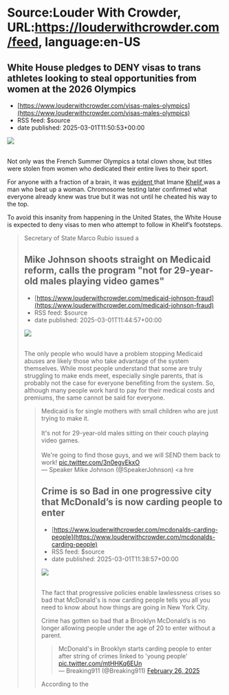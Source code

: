 # Source:Louder With Crowder, URL:https://louderwithcrowder.com/feed, language:en-US

## White House pledges to DENY visas to trans athletes looking to steal opportunities from women at the 2026 Olympics
 - [https://www.louderwithcrowder.com/visas-males-olympics](https://www.louderwithcrowder.com/visas-males-olympics)
 - RSS feed: $source
 - date published: 2025-03-01T11:50:53+00:00

<img src="https://www.louderwithcrowder.com/media-library/image.jpg?id=56621927&width=1245&height=700&coordinates=83%2C0%2C83%2C0"/><br/><br/><p>Not only was the French Summer Olympics a total clown show, but titles were stolen from women who dedicated their entire lives to their sport. </p><p>For anyone with a fraction of a brain, it was <a href="https://x.com/EndWokeness/status/1821277427123048851" rel="noopener noreferrer" target="_blank"><u>evident </u></a>that Imane <a href="https://www.louderwithcrowder.com/khelif-third-place" target="_self"><u>Khelif </u></a>was a man who beat up a woman. Chromosome testing later confirmed what everyone already knew was true but it was not until he cheated his way to the top. </p><p>To avoid this insanity from happening in the United States, the White House is expected to deny visas to men who attempt to follow in Khelif’s footsteps.</p><div class="rm-embed embed-media"><blockquote class="twitter-tweet">Secretary of State Marco Rubio issued a 

## Mike Johnson shoots straight on Medicaid reform, calls the program "not for 29-year-old males playing video games"
 - [https://www.louderwithcrowder.com/medicaid-johnson-fraud](https://www.louderwithcrowder.com/medicaid-johnson-fraud)
 - RSS feed: $source
 - date published: 2025-03-01T11:44:57+00:00

<img src="https://www.louderwithcrowder.com/media-library/image.png?id=56621916&width=1245&height=700&coordinates=0%2C0%2C0%2C0"/><br/><br/><p>The only people who would have a problem stopping Medicaid abuses are likely those who take advantage of the system themselves. While most people understand that some are truly struggling to make ends meet, especially single parents, that is probably not the case for everyone benefiting from the system. So, although many people work hard to pay for their medical costs and premiums, the same cannot be said for everyone.</p><div class="rm-embed embed-media"><blockquote class="twitter-tweet">Medicaid is for single mothers with small children who are just trying to make it.<br/><br/>It's not for 29-year-old males sitting on their couch playing video games. <br/><br/>We're going to find those guys, and we will SEND them back to work! <a href="https://t.co/3n0egvEkxO">pic.twitter.com/3n0egvEkxO</a><br/>— Speaker Mike Johnson (@SpeakerJohnson) <a hre

## Crime is so Bad in one progressive city that McDonald’s is now carding people to enter
 - [https://www.louderwithcrowder.com/mcdonalds-carding-people](https://www.louderwithcrowder.com/mcdonalds-carding-people)
 - RSS feed: $source
 - date published: 2025-03-01T11:38:57+00:00

<img src="https://www.louderwithcrowder.com/media-library/image.jpg?id=56617305&width=1245&height=700&coordinates=0%2C0%2C0%2C1"/><br/><br/><p>
	The fact that progressive policies enable lawlessness crises so bad that McDonald's is now carding people tells you all you need to know about how things are going in New York City.
</p><p>
	Crime has gotten so bad that a Brooklyn McDonald’s is no longer allowing people under the age of 20 to enter without a parent.
</p><div class="rm-embed embed-media"><blockquote class="twitter-tweet">
		McDonald's in Brooklyn starts carding people to enter after string of crimes linked to 'young people' <a href="https://t.co/mtHHKq6EUn">pic.twitter.com/mtHHKq6EUn</a><br/>
		— Breaking911 (@Breaking911) <a href="https://twitter.com/Breaking911/status/1894818364784288032?ref_src=twsrc%5Etfw">February 26, 2025</a>
</blockquote><script async="" charset="utf-8" src="https://platform.twitter.com/widgets.js"> </script></div><p>
	According to the <a href="https:/

